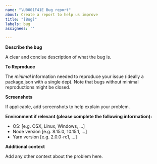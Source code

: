 ```yaml
---
name: "\U0001F41E Bug report"
about: Create a report to help us improve
title: "[Bug]"
labels: bug
assignees: ''

---
```


**Describe the bug**

A clear and concise description of what the bug is.

**To Reproduce**

The _minimal_ information needed to reproduce your issue (ideally a package.json with a single dep).
Note that bugs without minimal reproductions might be closed.

**Screenshots**

If applicable, add screenshots to help explain your problem.

**Environment if relevant (please complete the following information):**

 - OS: [e.g. OSX, Linux, Windows, ...]
 - Node version [e.g. 8.15.0, 10.15.1, ...]
 - Yarn version [e.g. 2.0.0-rc1, ...]

**Additional context**

Add any other context about the problem here.
